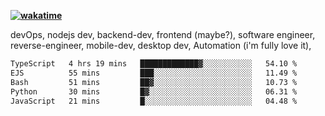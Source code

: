 **[![wakatime](https://wakatime.com/badge/user/87646243-158a-4241-a3cb-668e1fa2dbb8.svg)](https://wakatime.com/@87646243-158a-4241-a3cb-668e1fa2dbb8?style=plastic)**


devOps, nodejs dev, backend-dev, frontend (maybe?), software engineer, reverse-engineer, mobile-dev, desktop dev, Automation (i'm fully love it), 

<!--START_SECTION:waka-->

```txt
TypeScript   4 hrs 19 mins   █████████████▓░░░░░░░░░░░   54.10 %
EJS          55 mins         ███░░░░░░░░░░░░░░░░░░░░░░   11.49 %
Bash         51 mins         ██▓░░░░░░░░░░░░░░░░░░░░░░   10.73 %
Python       30 mins         █▓░░░░░░░░░░░░░░░░░░░░░░░   06.31 %
JavaScript   21 mins         █░░░░░░░░░░░░░░░░░░░░░░░░   04.48 %
```

<!--END_SECTION:waka-->

